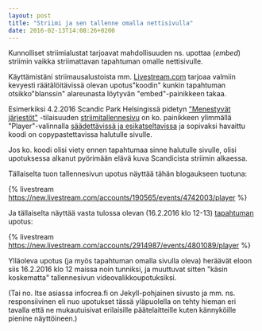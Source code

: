 ```yaml
---
layout: post
title: "Striimi ja sen tallenne omalla nettisivulla"
date: 2016-02-13T14:08:26+0200
---
```


Kunnolliset striimialustat tarjoavat mahdollisuuden ns. upottaa (*embed*) striimin vaikka striimattavan tapahtuman omalle nettisivulle.<!--more-->

Käyttämistäni striimausalustoista mm. [Livestream.com](https://livestream.com/) tarjoaa valmiin kevyesti räätälöitävissä olevan upotus"koodin" kunkin tapahtuman otsikko"blanssin" alareunasta löytyvän "embed"-painikkeen takaa.

Esimerkiksi 4.2.2016 Scandic Park Helsingissä pidetyn ["Menestyvät järjestöt"](http://menestyvatjarjestot.fi/) -tilaisuuden [striimitallennesivu](https://livestream.com/Infocrea-fi/menestyvat-jarjestot) on ko. painikkeen ylimmällä "Player"-valinnalla [säädettävissä ja esikatseltavissa](https://livestream.com/Infocrea-fi/menestyvat-jarjestot/embed) ja sopivaksi havaittu koodi on copypastettavissa halutulle sivulle.

Jos ko. koodi olisi viety ennen tapahtumaa sinne halutulle sivulle, olisi upotuksessa alkanut pyörimään elävä kuva Scandicista striimin alkaessa.

Tällaiselta tuon tallennesivun upotus näyttää tähän blogaukseen tuotuna:

{% livestream https://new.livestream.com/accounts/190565/events/4742003/player %}

Ja tällaiselta näyttää vasta tulossa olevan (16.2.2016 klo 12-13) [tapahtuman](http://mydata2016.org/launch-event/) upotus:

{% livestream https://new.livestream.com/accounts/2914987/events/4801089/player %}

Ylläoleva upotus (ja myös tapahtuman omalla sivulla oleva) heräävät eloon siis 16.2.2016 klo 12 maissa noin tunniksi, ja muuttuvat sitten "käsin koskematta" tallennesivun videovalikkoupotuksiksi.

(Tai no. Itse asiassa infocrea.fi on Jekyll-pohjainen sivusto ja mm. ns. responsiivinen eli nuo upotukset tässä yläpuolella on tehty hieman eri tavalla että ne mukautuisivat erilaisille päätelaitteille kuten kännyköille pienine näyttöineen.) 